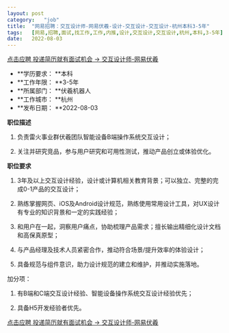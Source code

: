 ```yaml
---
layout:	post
category:	"job"
title:	"网易招聘：交互设计师-网易伏羲-设计-交互设计-交互设计-杭州本科3-5年"
tags:	[网易,招聘,面试,找工作,工作,内推,设计,交互设计,交互设计,杭州,本科,3-5年]
date:	2022-08-03
---
```


[点击应聘 投递简历就有面试机会 ->  交互设计师-网易伏羲](http://mobile.bole.netease.com/bole/boleDetail?id=40327&employeeId=346f03c3cda5f04c&key=all)



- **学历要求： **本科
- **工作年限： **3-5年
- **所属部门： **伏羲机器人
- **工作城市： **杭州
- **发布日期： **2022-08-03



**职位描述**

1. 负责雷火事业群伏羲团队智能设备B端操作系统交互设计；

2. 关注并研究竞品，参与用户研究和可用性测试，推动产品创立或体验优化。



**职位要求**

1. 3年及以上交互设计经验，设计或计算机相关教育背景；可以独立、完整的完成0-1产品的交互设计；

2. 熟练掌握网页、iOS及Android设计规范，熟练使用常用设计工具，对UX设计有专业的知识背景和一定的实践经验；

3. 和用户在一起，洞察用户痛点，协助梳理产品需求；擅长输出精细化设计文档和高保真原型；

4. 与产品经理及技术人员紧密合作，推动符合场景/提升效率的体验设计；

5. 具备规范与组件意识，助力设计规范的建立和维护，并推动实施落地。

加分项：

1. 有B端和C端交互设计经验、智能设备操作系统交互设计经验优先；

2. 具备H5开发经验者优先。



[点击应聘 投递简历就有面试机会 ->  交互设计师-网易伏羲](http://mobile.bole.netease.com/bole/boleDetail?id=40327&employeeId=346f03c3cda5f04c&key=all)